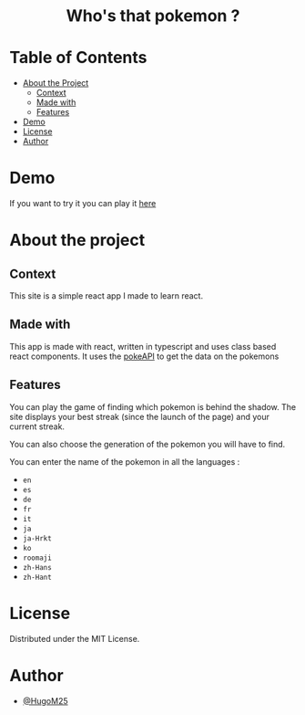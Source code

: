 <h1 align="center"> Who's that pokemon ? </h1>

<!-- Table of Contents -->
# Table of Contents
- [About the Project](#about-the-project)
  * [Context](#context)
  * [Made with](#made-with)
  * [Features](#features)
- [Demo](#demo)
- [License](#license)
- [Author](#author)


# Demo 

If you want to try it you can play it [here]()


# About the project

## Context

This site is a simple react app I made to learn react.

## Made with 

This app is made with react, written in typescript and uses class based react components. It uses the [pokeAPI](https://pokeapi.co/) to get the data on the pokemons
 
## Features

You can play the game of finding which pokemon is behind the shadow. The site displays your best streak (since the launch of the page) and your current streak. 

You can also choose the generation of the pokemon you will have to find. 

You can enter the name of the pokemon in all the languages : 

- `en`
- `es`
- `de`
- `fr`
- `it`
- `ja`
- `ja-Hrkt`
- `ko`
- `roomaji`
- `zh-Hans`
- `zh-Hant`


# License 

Distributed under the MIT License. 

# Author 

- [@HugoM25](https://github.com/HugoM25/)
